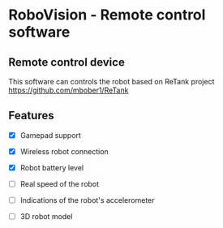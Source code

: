 # RoboVision - Remote control software

## Remote control device
This software can controls the robot based on ReTank project
https://github.com/mbober1/ReTank

## Features
- [X] Gamepad support
- [X] Wireless robot connection
- [X] Robot battery level
- [ ] Real speed of the robot
- [ ] Indications of the robot's accelerometer
- [ ] 3D robot model


